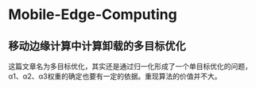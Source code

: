 # Mobile-Edge-Computing

## 移动边缘计算中计算卸载的多目标优化


这篇文章名为多目标优化，其实还是通过归一化形成了一个单目标优化的问题，α1、α2、α3权重的确定也要有一定的依据。重现算法的价值并不大。